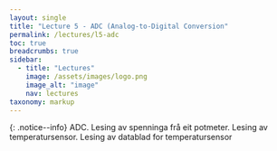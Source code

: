 ```yaml
---
layout: single
title: "Lecture 5 - ADC (Analog-to-Digital Conversion"
permalink: /lectures/l5-adc
toc: true
breadcrumbs: true
sidebar:
  - title: "Lectures"
    image: /assets/images/logo.png
    image_alt: "image"
    nav: lectures
taxonomy: markup
---
```


{: .notice--info}
ADC. Lesing av spenninga frå eit potmeter. Lesing av temperatursensor. Lesing av datablad for temperatursensor


<!--https://embeddedthere.com/stm32-adc-interfacing-with-hal-code-example/-->
  